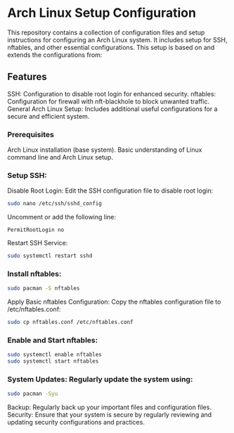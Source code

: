 # Arch Linux Setup Configuration
This repository contains a collection of configuration files and setup instructions for configuring an Arch Linux system. It includes setup for SSH, nftables, and other essential configurations. This setup is based on and extends the configurations from:

## Features
SSH: Configuration to disable root login for enhanced security.
nftables: Configuration for firewall with nft-blackhole to block unwanted traffic.
General Arch Linux Setup: Includes additional useful configurations for a secure and efficient system.

### Prerequisites
Arch Linux installation (base system).
Basic understanding of Linux command line and Arch Linux setup.

### Setup SSH:
Disable Root Login:
Edit the SSH configuration file to disable root login:
```sh
sudo nano /etc/ssh/sshd_config
```
Uncomment or add the following line:
```
PermitRootLogin no
```
Restart SSH Service:
```sh
sudo systemctl restart sshd
```

### Install nftables:

```sh
sudo pacman -S nftables
```

Apply Basic nftables Configuration:
Copy the nftables configuration file to /etc/nftables.conf:
```sh
sudo cp nftables.conf /etc/nftables.conf
```

### Enable and Start nftables:
```sh
sudo systemctl enable nftables
sudo systemctl start nftables
```


### System Updates: Regularly update the system using:
```sh
sudo pacman -Syu
```

Backup: Regularly back up your important files and configuration files.
Security: Ensure that your system is secure by regularly reviewing and updating security configurations and practices.
